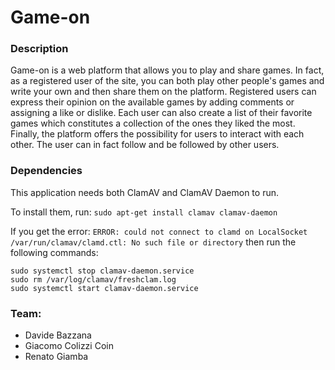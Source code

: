 # Game-on

### Description
Game-on is a web platform that allows you to play and share games. In fact, as a registered user of the site, you can both play other people's games and write your own and then share them on the platform. Registered users can express their opinion on the available games by adding comments or assigning a like or dislike. Each user can also create a list of their favorite games which constitutes a collection of the ones they liked the most. Finally, the platform offers the possibility for users to interact with each other. The user can in fact follow and be followed by other users.

### Dependencies

This application needs both ClamAV and ClamAV Daemon to run. 

To install them, run:
`sudo apt-get install clamav clamav-daemon`

If you get the error: `ERROR: could not connect to clamd on LocalSocket /var/run/clamav/clamd.ctl: No such file or directory`
then run the following commands:
```
sudo systemctl stop clamav-daemon.service
sudo rm /var/log/clamav/freshclam.log
sudo systemctl start clamav-daemon.service
```

### Team:
- Davide Bazzana
- Giacomo Colizzi Coin
- Renato Giamba
